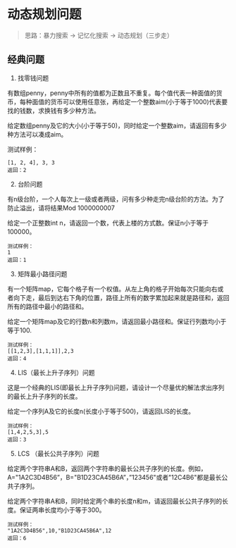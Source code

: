 # 动态规划问题

> 思路：暴力搜索 -> 记忆化搜索 -> 动态规划（三步走）

## 经典问题

1. 找零钱问题

有数组penny，penny中所有的值都为正数且不重复。每个值代表一种面值的货币，每种面值的货币可以使用任意张，再给定一个整数aim(小于等于1000)代表要找的钱数，求换钱有多少种方法。

给定数组penny及它的大小(小于等于50)，同时给定一个整数aim，请返回有多少种方法可以凑成aim。

测试样例：

```
[1, 2, 4], 3, 3
返回：2
```

2. 台阶问题

有n级台阶，一个人每次上一级或者两级，问有多少种走完n级台阶的方法。为了防止溢出，请将结果Mod 1000000007

给定一个正整数int n，请返回一个数，代表上楼的方式数。保证n小于等于100000。

```
测试样例：
1
返回：1
```

3. 矩阵最小路径问题

有一个矩阵map，它每个格子有一个权值。从左上角的格子开始每次只能向右或者向下走，最后到达右下角的位置，路径上所有的数字累加起来就是路径和，返回所有的路径中最小的路径和。

给定一个矩阵map及它的行数n和列数m，请返回最小路径和。保证行列数均小于等于100.

```
测试样例：
[[1,2,3],[1,1,1]],2,3
返回：4
```

4. LIS（最长上升子序列）问题

这是一个经典的LIS(即最长上升子序列)问题，请设计一个尽量优的解法求出序列的最长上升子序列的长度。

给定一个序列A及它的长度n(长度小于等于500)，请返回LIS的长度。

```
测试样例：
[1,4,2,5,3],5
返回：3
```

5. LCS （最长公共子序列）问题

给定两个字符串A和B，返回两个字符串的最长公共子序列的长度。例如，A="1A2C3D4B56”，B="B1D23CA45B6A”，”123456"或者"12C4B6"都是最长公共子序列。

给定两个字符串A和B，同时给定两个串的长度n和m，请返回最长公共子序列的长度。保证两串长度均小于等于300。

```
测试样例：
"1A2C3D4B56",10,"B1D23CA45B6A",12
返回：6
```


